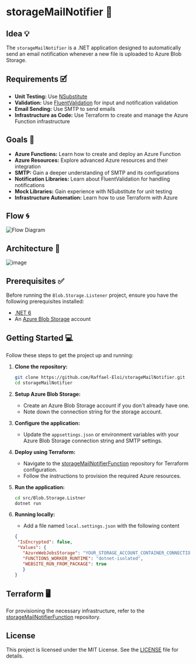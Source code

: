 # storageMailNotifier 🚀

## Idea 💡
The `storageMailNotifier` is a .NET application designed to automatically send an email notification whenever a new file is uploaded to Azure Blob Storage.

## Requirements 🗹
- **Unit Testing:** Use [NSubstitute](https://nsubstitute.github.io/)
- **Validation:** Use [FluentValidation](https://fluentvalidation.net/) for input and notification validation
- **Email Sending:** Use SMTP to send emails
- **Infrastructure as Code:** Use Terraform to create and manage the Azure Function infrastructure

## Goals 🎯
- **Azure Functions:** Learn how to create and deploy an Azure Function
- **Azure Resources:** Explore advanced Azure resources and their integration
- **SMTP:** Gain a deeper understanding of SMTP and its configurations
- **Notification Libraries:** Learn about FluentValidation for handling notifications
- **Mock Libraries:** Gain experience with NSubstitute for unit testing
- **Infrastructure Automation:** Learn how to use Terraform with Azure

## Flow 🌀
![Flow Diagram](https://github.com/Raffael-Eloi/storageMailNotifier/assets/51720161/defd422a-45d5-43af-8a99-258ac456ffcd)

## Architecture 📝
![image](https://github.com/Raffael-Eloi/storageMailNotifier/assets/51720161/f74621fe-1daa-4646-a25d-6587802ecd8f)

## Prerequisites ✅

Before running the `Blob.Storage.Listener` project, ensure you have the following prerequisites installed:

- [.NET 6](https://dotnet.microsoft.com/download/dotnet/6.0)
- An [Azure Blob Storage](https://azure.microsoft.com/en-us/services/storage/blobs/) account

## Getting Started 💻

Follow these steps to get the project up and running:

1. **Clone the repository:**
   ```bash
   git clone https://github.com/Raffael-Eloi/storageMailNotifier.git
   cd storageMailNotifier
   ```

2. **Setup Azure Blob Storage:**
   - Create an Azure Blob Storage account if you don't already have one.
   - Note down the connection string for the storage account.

3. **Configure the application:**
   - Update the `appsettings.json` or environment variables with your Azure Blob Storage connection string and SMTP settings.

4. **Deploy using Terraform:**
   - Navigate to the [storageMailNotifierFunction](https://github.com/Raffael-Eloi/storageMailNotifierFunction) repository for Terraform configuration.
   - Follow the instructions to provision the required Azure resources.

5. **Run the application:**
   ```bash
   cd src/Blob.Storage.Listner
   dotnet run
   ```

6. **Running locally:**
   - Add a file named `local.settings.json` with the following content
   ```json
   {
    "IsEncrypted": false,
    "Values": {
      "AzureWebJobsStorage": "YOUR_STORAGE_ACCOUNT_CONTAINER_CONNECTION_STRING",
      "FUNCTIONS_WORKER_RUNTIME": "dotnet-isolated",
      "WEBSITE_RUN_FROM_PACKAGE": true
      }
   }
   ```

## Terraform 🖥️
For provisioning the necessary infrastructure, refer to the [storageMailNotifierFunction](https://github.com/Raffael-Eloi/storageMailNotifierFunction) repository.

## License 

This project is licensed under the MIT License. See the [LICENSE](LICENSE) file for details.

